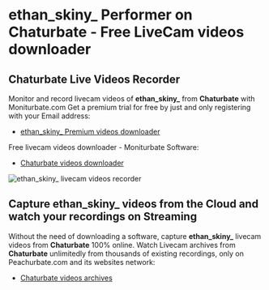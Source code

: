 # ethan_skiny_ Performer on Chaturbate - Free LiveCam videos downloader

## Chaturbate Live Videos Recorder

Monitor and record livecam videos of **ethan_skiny_** from **Chaturbate** with Moniturbate.com
Get a premium trial for free by just and only registering with your Email address:
* [ethan_skiny_ Premium videos downloader](https://moniturbate.com/request-demo-licence-key.html)

Free livecam videos downloader - Moniturbate Software:
* [Chaturbate videos downloader](https://moniturbate.com/moniturbate-download-software.html)

![ethan_skiny_ livecam videos recorder](https://peachurnet.com/templates/moniturbate-software.png)


## Capture ethan_skiny_ videos from the Cloud and watch your recordings on Streaming

Without the need of downloading a software, capture **ethan_skiny_** livecam videos from **Chaturbate** 100% online.
Watch Livecam archives from **Chaturbate** unlimitedly from thousands of existing recordings, only on Peachurbate.com and its websites network:
* [Chaturbate videos archives](https://peachurnet.com/)